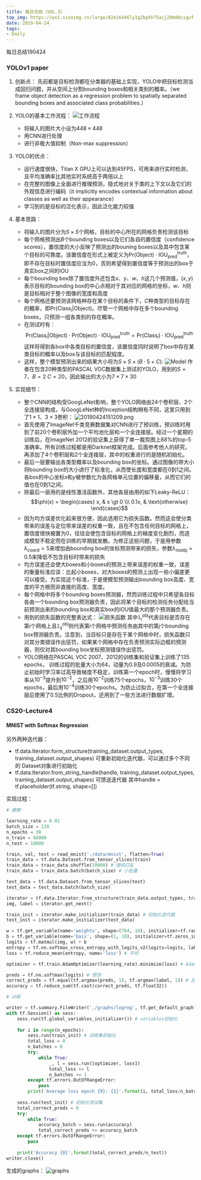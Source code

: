 ```yaml
---
title: 每日总结（VOL.5）
top_img: https://ws1.sinaimg.cn/large/82e16446ly1g2bpkh75aij20m80ciguf.jpg
date: 2019-04-24
tags:
- Daily
---
```

每日总结190424
<!--more-->
### YOLOv1 paper
1. 创新点：
   先前都是目标检测都在分类器的基础上实现，YOLO中把目标检测当成回归问题，并从空间上分割bounding boxes和相关类别的概率。（we frame object detection as a regression problem to spatially separated bounding boxes and associated class probabilities.）

2. YOLO的基本工作流程：
  ![工作流程](https://i.loli.net/2019/04/24/5cbfd5cd957e5.png)
     * 将输入的图片大小设为$448 \times 448$
     * 用CNN进行处理
     * 进行非极大值抑制（Non-max suppression）

3. YOLO的优点：
   * 运行速度很快，Titan X GPU上可以达到45FPS，可用来进行实时检测，且平均准确率比其他实时系统高于两倍以上
   * 在完整的图像上全面进行推理预测，隐式地对关于类的上下文以及它们的外观信息进行编码（it implicitly encodes contextual information about classes as well as their appearance）
   * 学习到的是目标的泛化表示，因此泛化能力较强
  
4. 基本思路：
   * 将输入的图片分为$S \times S$个网格，目标的中心所在的网格负责检测该目标
   * 每个网格预测出$B$个bounding boxes以及它们各自的置信度（confidence scores），置信度的大小反映了预测出的bouning boxes以及其中包含某个目标的可靠度。该置信度在形式上被定义为$\text{Pr(Object)}  \cdot \text{IOU}^{\text{truth}}_{\text{pred}}$，即不存在目标时置信度应当为$0$，否则希望得到置信度等于预测出的box于真实box之间的IOU
   * 每个bounding box除了置信度外还包含$x$、$y$、$w$、$h$这几个预测值，$(x, y)$表示目标的bounding box的中心点相对于其对应的网格的坐标，$w$、$h$则是目标相对于整个图像的宽度和高度
   * 每个网格还要预测该网格种存在某个目标的条件下，$C$种类型的目标存在的概率，即$\text{Pr}(\text{Class}_i \vert \text{Object})$。尽管一个网格中存在多个bounding boxes，只预测一组各类别的存在概率。
   * 在测试时有：$$\text{Pr}(\text{Class}_i \vert \text{Object}) \cdot \text{Pr}(\text{Object}) \cdot \text{IOU}^{\text{truth}}_{\text{pred}} = \text{Pr}(\text{Class}_i) \cdot \text{IOU}^{\text{truth}}_{\text{pred}}$$
     这样将得到各box中各类目标的置信度，该置信度同时说明了box中存在某类目标的概率以及box与该目标的匹配程度。
   * 这样，整个模型预测出来的结果大小将为$S \times S \times (B \cdot 5 + C)$:
    ![Model](https://i.loli.net/2019/04/24/5cbfe84fd69b6.png)
    作者在包含$20$种类型的PASCAL VOC数据集上测试的YOLO，用到的$S = 7$、$B = 2$ $C = 20$，因此输出的大小为$7 \times 7 \times 30$

5. 实现细节：
   * 整个CNN的结构受GoogLeNet影响，整个YOLO网络由$24$个卷积层、$2$个全连接层构成，与GoogLeNet种的Inception结构稍有不同，这里只用到了$1\times1$、$3 \times 3$卷积：
   ![20190424151209.png](https://i.loli.net/2019/04/24/5cc00c4dd0368.png)
   * 首先使用了ImageNet千类竞赛数据集对CNN进行了预训练，预训练时用到了前$20$个卷积层外加一个平均池化层和一个全连接层。经过一个星期的训练后，在ImageNet 2012的验证集上获得了单一裁剪图上$88\%$的top-5准确率。所有训练过程都是用Darknet框架完成。后面参考他人的研究，再添加了$4$个卷积层和$2$个全连接层，其中的权重进行的是随机初始化。
   * 最后一层要输出各类型概率以及bounding box的坐标。通过图像的带大小将bounding box的大小进行了标准化，从而使长度和宽度都在$0$到$1$之间。各box的中心坐标$x$和$y$被参数化为各网格单元位置的偏移量，从而它们的值也在$0$到$1$之间。
   * 除最后一层用的是线性激活函数外，其他各层由用的如下Leaky-ReLU：$$\phi(x) = \begin{cases} x, & x \gt 0 \\\ 0.1x, & \text{otherwise} \end{cases}$$
   * 因为均方误差优化起来很方便，因此选用它为损失函数。然而这会使分类带来的误差与定位带来误差的权重一致，且在不包含任何目标的网格上，置信度很快被置为$0$，往往会使包含目标的网格上的梯度变化剧烈，而造成模型不稳定而在训练的早期就发散。为修正这些问题，于是用参数$\lambda_{\text{coord}} = 5$来增加由bounding box的坐标预测带来的损失，参数$\lambda_{\text{noobj}} = 0.5$来降低不包含目标时带来的损失
   * 均方误差还会使大boxes和小boxes的预测上带来误差的权重一致，误差的衡量标准应该：比起小boxes，对大boxes的预测上出现一些小偏差更可以接受。为实现这个标准，于是使模型预测输出bounding box高度、宽度的平方根而非直接的高度、宽度。
   * 每个网格中将多个bounding boxes预测器，然而训练过程中只希望各目标各由一个bounding box预测器负责，因此将某个目标的检测任务分配给当前预测出来的bounding box和真实box的IOU值最大的那个预测器负责。
   * 用到的损失函数的完整表达式：
    ![损失函数](https://i.loli.net/2019/04/24/5cc01cfc7f886.png)
    其中$\mathbb{1}_i^{\text{obj}}$代表目标是否存在第$i$个网格上且$\mathbb{1}_{ij}^{\text{obj}}$则代表第$i$个网格中预测任务由其中的第$j$个bounding box预测器负责。注意到，当目标只是存在于某个网格中时，损失函数只对其分类错误作出惩罚，如果某个网格中存在负责预测实际边框的预测器，则仅对其bounding box坐标预测错误作出惩罚。
   * YOLO网络在PASCAL VOC 2007、2012的训练集和验证集上训练了135 epochs， 训练过程的批量大小为$64$，动量为$0.9$及$0.0005$的衰减。为防止初始时学习率过高导致梯度不稳定，训练第一个epoch时，慢慢将学习率从$10^{-3}$提升到$10^{-2}$，之后用$10^{-2}$训练$75$个epochs，$10^{-3}$训练$30$个epochs，最后用$10^{-4}$训练$30$个epochs。为防止过拟合，在第一个全连接层后使用了$0.5$比例的Dropout，还用到了一些方法进行数据扩增。

### CS20-Lecture4
#### MNIST with Softmax Regression
另外两种迭代器：
* tf.data.Iterator.form_structure(training_dataset.output_types, training_dataset.output_shapes) 可重新初始化迭代器，可以通过多个不同的 Dataset对象进行初始化
* tf.data.Iterator.from_string_handle(handle, training_dataset.output_types, training_dataset.output_shapes) 可馈送迭代器 其中handle = tf.placeholder(tf.string, shape=[])
  
实现过程：
```python
# 建模

learning_rate = 0.01
batch_size = 128
n_epochs = 30
n_train = 60000
n_test = 10000

train, val, test = read_mnist('./data/mnist', flatten=True)
train_data = tf.data.Dataset.from_tensor_slices(train)
train_data = train_data.shuffle(10000) # 随机打乱
train_data = train_data.batch(batch_size) # 小批量

test_data = tf.data.Dataset.from_tensor_slices(test)
test_data = test_data.batch(batch_size)

iterator = tf.data.Iterator.from_structure(train_data.output_types, train_data.output_shapes) # 迭代器
img, label = iterator.get_next()

train_init = iterator.make_initializer(train_data) # 初始化迭代器
test_init = iterator.make_initializer(test_data)

w = tf.get_variable(name='weights', shape=(784, 10), initializer=tf.random_normal_initializer(0, 0.01)) # 随机初始化
b = tf.get_variable(name='bais', shape=(1, 10), initializer=tf.zeros_initializer())
logits = tf.matmul(img, w) + b
entropy = tf.nn.softmax_cross_entropy_with_logits_v2(logits=logits, labels = label, name='entropy') # 交叉熵
loss = tf.reduce_mean(entropy, name='loss') # 平均

optimizer = tf.train.AdamOptimizer(learning_rate).minimize(loss) # Adam梯度下降

preds = tf.nn.softmax(logits) # 预测
correct_preds = tf.equal(tf.argmax(preds, 1), tf.argmax(label, 1)) # 比较索引
accuracy = tf.reduce_sum(tf.cast(correct_preds, tf.float32))

# 训练

writer = tf.summary.FileWriter('./graphs/logreg', tf.get_default_graph())
with tf.Session() as sess:
    sess.run(tf.global_variables_initializer()) # variables初始化
    
    for i in range(n_epochs):
        sess.run(train_init) # 训练集初始化
        total_loss = 0
        n_batches = 0
        try:
            while True:
                _, l = sess.run([optimizer, loss])
                total_loss += l
                n_batches += 1
        except tf.errors.OutOfRangeError:
            pass
        print('Average loss epoch {0}: {1}'.format(i, total_loss/n_batches))
    
    sess.run(test_init) # 初始化测试集
    total_correct_preds = 0
    try:
        while True:
            accuracy_batch = sess.run(accuracy)
            total_correct_preds += accuracy_batch
    except tf.errors.OutOfRangeError:
        pass
    
    print('Accuracy {0}'.format(total_correct_preds/n_test))
writer.close()

```
生成的graphs：
![graphs](https://i.loli.net/2019/04/24/5cc05c587b106.png)

